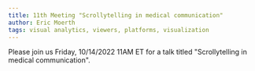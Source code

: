 ```yaml
---
title: 11th Meeting "Scrollytelling in medical communication"
author: Eric Moerth
tags: visual analytics, viewers, platforms, visualization
---
```


Please join us Friday, 10/14/2022 11AM ET for a talk titled "Scrollytelling in medical communication".
